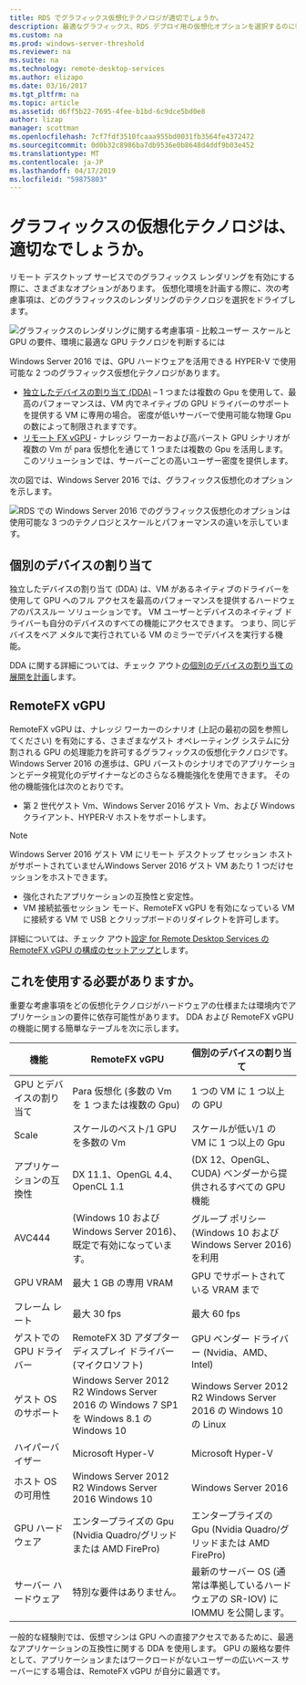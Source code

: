 ```yaml
---
title: RDS でグラフィックス仮想化テクノロジが適切でしょうか。
description: 最適なグラフィックス、RDS デプロイ用の仮想化オプションを選択するのに役立つ計画情報。
ms.custom: na
ms.prod: windows-server-threshold
ms.reviewer: na
ms.suite: na
ms.technology: remote-desktop-services
ms.author: elizapo
ms.date: 03/16/2017
ms.tgt_pltfrm: na
ms.topic: article
ms.assetid: d6ff5b22-7695-4fee-b1bd-6c9dce5bd0e8
author: lizap
manager: scottman
ms.openlocfilehash: 7cf7fdf3510fcaaa955bd0031fb3564fe4372472
ms.sourcegitcommit: 0d0b32c8986ba7db9536e0b8648d4ddf9b03e452
ms.translationtype: MT
ms.contentlocale: ja-JP
ms.lasthandoff: 04/17/2019
ms.locfileid: "59875803"
---
```

# <a name="which-graphics-virtualization-technology-is-right-for-you"></a>グラフィックスの仮想化テクノロジは、適切なでしょうか。

リモート デスクトップ サービスでのグラフィックス レンダリングを有効にする際に、さまざまなオプションがあります。 仮想化環境を計画する際に、次の考慮事項は、どのグラフィックスのレンダリングのテクノロジを選択をドライブします。

![グラフィックスのレンダリングに関する考慮事項 - 比較ユーザー スケールと GPU の要件、環境に最適な GPU テクノロジを判断するには](media/rds-gpu.png)

Windows Server 2016 では、GPU ハードウェアを活用できる HYPER-V で使用可能な 2 つのグラフィックス仮想化テクノロジがあります。

- [独立したデバイスの割り当て (DDA)](#discrete-device-assignment) – 1 つまたは複数の Gpu を使用して、最高のパフォーマンスは、VM 内でネイティブの GPU ドライバーのサポートを提供する VM に専用の場合。 密度が低いサーバーで使用可能な物理 Gpu の数によって制限されますです。 
- [リモート FX vGPU](#remotefx-vgpu) - ナレッジ ワーカーおよび高バースト GPU シナリオが複数の Vm が para 仮想化を通じて 1 つまたは複数の Gpu を活用します。 このソリューションでは、サーバーごとの高いユーザー密度を提供します。

次の図では、Windows Server 2016 では、グラフィックス仮想化のオプションを示します。

![RDS での Windows Server 2016 でのグラフィックス仮想化のオプションは使用可能な 3 つのテクノロジとスケールとパフォーマンスの違いを示しています。](media/rds-graphics-virtualization.png)

## <a name="discrete-device-assignment"></a>個別のデバイスの割り当て
独立したデバイスの割り当て (DDA) は、VM があるネイティブのドライバーを使用して GPU へのフル アクセスを最高のパフォーマンスを提供するハードウェアのパススルー ソリューションです。 VM ユーザーとデバイスのネイティブ ドライバーも自分のデバイスのすべての機能にアクセスできます。 つまり、同じデバイスをベア メタルで実行されている VM のミラーでデバイスを実行する機能。

DDA に関する詳細については、チェック アウト[の個別のデバイスの割り当ての展開を計画](../../virtualization/hyper-v/plan/plan-for-deploying-devices-using-discrete-device-assignment.md)します。

## <a name="remotefx-vgpu"></a>RemoteFX vGPU 
RemoteFX vGPU は、ナレッジ ワーカーのシナリオ (上記の最初の図を参照してください) を有効にする、さまざまなゲスト オペレーティング システムに分割される GPU の処理能力を許可するグラフィックスの仮想化テクノロジです。 Windows Server 2016 の進歩は、GPU バーストのシナリオでのアプリケーションとデータ視覚化のデザイナーなどのさらなる機能強化を使用できます。 その他の機能強化は次のとおりです。

-   第 2 世代ゲスト Vm、Windows Server 2016 ゲスト Vm、および Windows クライアント、HYPER-V ホストをサポートします。
   >[!NOTE] 
   > Windows Server 2016 ゲスト VM にリモート デスクトップ セッション ホストがサポートされていませんWindows Server 2016 ゲスト VM あたり 1 つだけセッションをホストできます。

-   強化されたアプリケーションの互換性と安定性。
-   VM 接続拡張セッション モード、RemoteFX vGPU を有効になっている VM に接続する VM で USB とクリップボードのリダイレクトを許可します。

詳細については、チェック アウト[設定 for Remote Desktop Services の RemoteFX vGPU の構成のセットアップと](rds-remotefx-vgpu.md)します。

## <a name="which-should-you-use"></a>これを使用する必要がありますか。

重要な考慮事項をどの仮想化テクノロジがハードウェアの仕様または環境内でアプリケーションの要件に依存可能性があります。 DDA および RemoteFX vGPU の機能に関する簡単なテーブルを次に示します。

| 機能               | RemoteFX vGPU                                                                       | 個別のデバイスの割り当て                                             |
|-----------------------|-------------------------------------------------------------------------------------|------------------------------------------------------------------------|
| GPU とデバイスの割り当て | Para 仮想化 (多数の Vm を 1 つまたは複数の Gpu)                                     | 1 つの VM に 1 つ以上の GPU                                                  |
| Scale                 | スケールのベスト/1 GPU を多数の Vm                                                      | スケールが低い/1 の VM に 1 つ以上の Gpu                                     |
| アプリケーションの互換性     | DX 11.1、OpenGL 4.4、OpenCL 1.1                                                     | (DX 12、OpenGL、CUDA) ベンダーから提供されるすべての GPU 機能          |
| AVC444                | (Windows 10 および Windows Server 2016)、既定で有効になっています。                             | グループ ポリシー (Windows 10 および Windows Server 2016) を利用    |
| GPU VRAM              | 最大 1 GB の専用 VRAM                                                           | GPU でサポートされている VRAM まで                                        |
| フレーム レート            | 最大 30 fps                                                                         | 最大 60 fps                                                            |
| ゲストでの GPU ドライバー   | RemoteFX 3D アダプター ディスプレイ ドライバー (マイクロソフト)                                      | GPU ベンダー ドライバー (Nvidia、AMD、Intel)                                 |
| ゲスト OS のサポート      |  Windows Server 2012 R2 Windows Server 2016 の Windows 7 SP1 を Windows 8.1 の Windows 10 |  Windows Server 2012 R2 Windows Server 2016 の Windows 10 の Linux         |
| ハイパーバイザー            | Microsoft Hyper-V                                                                   | Microsoft Hyper-V                                                      |
| ホスト OS の可用性  |  Windows Server 2012 R2  Windows Server 2016 Windows 10                             | Windows Server 2016                                                    |
| GPU ハードウェア          | エンタープライズの Gpu (Nvidia Quadro/グリッドまたは AMD FirePro)                         | エンタープライズの Gpu (Nvidia Quadro/グリッドまたは AMD FirePro)            |
| サーバー ハードウェア       | 特別な要件はありません。                                                             | 最新のサーバー OS (通常は準拠しているハードウェアの SR-IOV) に IOMMU を公開します。 |

一般的な経験則では、仮想マシンは GPU への直接アクセスであるために、最適なアプリケーションの互換性に関する DDA を使用します。 GPU の厳格な要件として、アプリケーションまたはワークロードがないユーザーの広いベース サーバーにする場合は、RemoteFX vGPU が自分に最適です。
